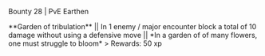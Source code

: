 Bounty 28 \| PvE Earthen

\*\*Garden of tribulation\*\* \|\| In 1 enemy / major encounter block a
total of 10 damage without using a defensive move \|\| \*In a garden of
of many flowers, one must struggle to bloom\* \> Rewards: 50 xp
